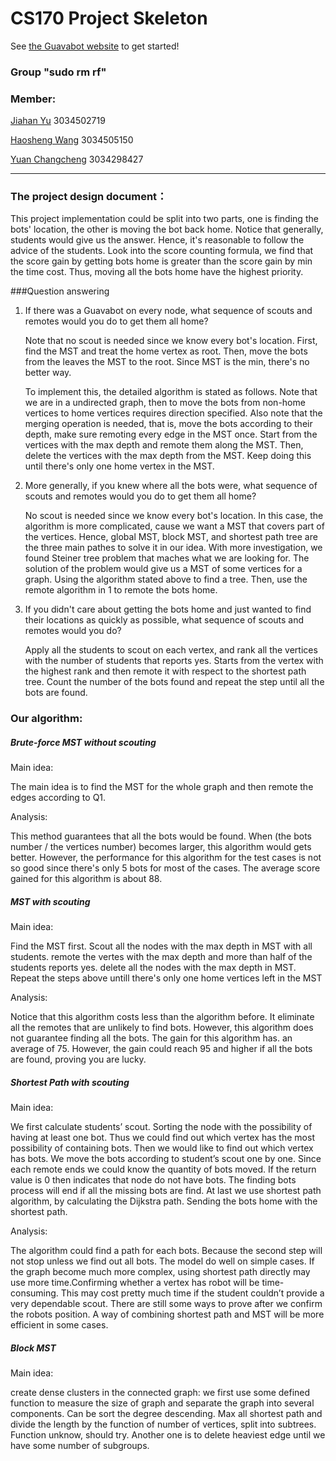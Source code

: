 # CS170 Project Skeleton

See [the Guavabot website](http://guavabot.cs170.org/) to get started!

### Group "sudo rm rf"

### Member:

[Jiahan Yu](<https://github.com/VirginiaYu>) 3034502719

[Haosheng Wang](<https://github.com/FlyingDutchman1007>) 3034505150

[Yuan Changcheng](<https://github.com/EricYJA>) 3034298427

---

### The project design document：

This project implementation could be split into two parts, one is finding the bots' location, the other is moving the bot back home. Notice that generally, students would give us the answer. Hence, it's reasonable to follow the advice of the students. Look into the score counting formula, we find that the score gain by getting bots home is greater than the score gain by min the time cost. Thus, moving all the bots home have the highest priority. 



###Question answering

1. If there was a Guavabot on every node, what sequence of scouts and remotes would you do to get them all home?

   Note that no scout is needed since we know every bot's location. First, find the MST and treat the home vertex as root. Then, move the bots from the leaves the MST to the root. Since MST is the min, there's no better way. 

   To implement this, the detailed algorithm is stated as follows. Note that we are in a undirected graph, then to move the bots from non-home vertices to home vertices requires direction specified. Also note that the merging operation is needed, that is, move the bots according to their depth, make sure remoting every edge in the MST once. Start from the vertices with the max depth and remote them along the MST. Then, delete the vertices with the max depth from the MST. Keep doing this until there's only one home vertex in the MST. 


2. More generally, if you knew where all the bots were, what sequence of scouts and remotes would you do to get them all home?

   No scout is needed since we know every bot's location. In this case, the algorithm is more complicated, cause we want a MST that covers part of the vertices. Hence, global MST, block MST, and shortest path tree are the three main pathes to solve it in our idea. With more investigation, we found Steiner tree problem that maches what
   we are looking for. The solution of the problem would give us a MST of some vertices for a graph. Using the algorithm stated above to find a tree. Then, use the remote algorithm in 1 to remote the bots home. 
   
3. If you didn't care about getting the bots home and just wanted to find their locations as quickly as possible, what sequence of scouts and remotes would you do?

   Apply all the students to scout on each vertex, and rank all the vertices with the number of students that reports yes. Starts from the vertex with the highest rank and then remote it with respect to the shortest path tree. Count the number of the 
   bots found and repeat the step until all the bots are found. 



### Our algorithm:

##### Brute-force MST without scouting

Main idea:

The main idea is to find the MST for the whole graph and then remote the edges according to Q1. 

Analysis:

This method guarantees that all the bots would be found. When (the bots number / the vertices number) becomes larger, this algorithm would gets better. However, the performance for this algorithm for the test cases is not so good since there's only 5 bots for most of the cases. The average score gained for this algorithm is about 88. 



##### MST with scouting

Main idea:

Find the MST first. Scout all the nodes with the max depth in MST with all students. remote the vertes with the max depth and more than half of the students reports yes. delete all the nodes with the max depth in MST. Repeat the steps above untill there's only one home vertices left in the MST

Analysis:

Notice that this algorithm costs less than the algorithm before. It eliminate all the remotes that are unlikely to find bots. However, this algorithm does not guarantee finding all the bots. The gain for this algorithm has. an average of 75. However, the gain could reach 95 and higher if all the bots are found, proving you are lucky. 



##### Shortest Path with scouting

Main idea:

We first calculate students’ scout. Sorting the node with the possibility of having at least one bot. Thus we could find out which vertex has the most possibility of containing bots. Then we would like to find out which vertex has bots. We move the bots according to student’s scout one by one. Since each remote ends we could know the quantity of bots moved. If the return value is 0 then indicates that node do not have bots. The finding bots process will end if all the missing bots are find. At last we use shortest path algorithm, by calculating the Dijkstra path. Sending the bots home with the shortest path.

Analysis:

The algorithm could find a path for each bots. Because the second step will not stop unless we find out all bots. The model do well on simple cases. If the graph become much more complex, using shortest path directly may use more time.Confirming whether a vertex has robot will be time-consuming. This may cost pretty much time if the student couldn’t provide a very dependable scout. There are still some ways to prove after we confirm the robots position. A way of combining shortest path and MST will be more efficient in some cases.



##### Block MST 

Main idea:

create dense clusters in the connected graph: we first use some defined function to measure the size of graph and separate the graph into several components. Can be sort the degree descending. Max all shortest path and divide the length by the function of number of vertices, split into subtrees. Function unknow, should try. Another one is to delete heaviest edge until we have some number of subgroups.






